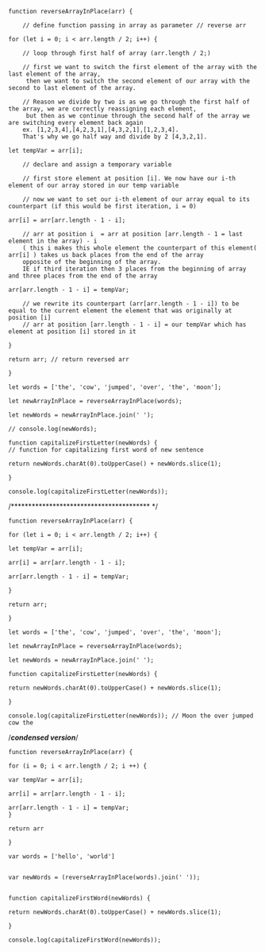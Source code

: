     function reverseArrayInPlace(arr) {

        // define function passing in array as parameter // reverse arr

    for (let i = 0; i < arr.length / 2; i++) {

        // loop through first half of array (arr.length / 2;)

        // first we want to switch the first element of the array with the last element of the array,
         then we want to switch the second element of our array with the second to last element of the array.

        // Reason we divide by two is as we go through the first half of the array, we are correctly reassigning each element,
         but then as we continue through the second half of the array we are switching every element back again
        ex. [1,2,3,4],[4,2,3,1],[4,3,2,1],[1,2,3,4].
        That's why we go half way and divide by 2 [4,3,2,1].

    let tempVar = arr[i];

        // declare and assign a temporary variable

        // first store element at position [i]. We now have our i-th element of our array stored in our temp variable

        // now we want to set our i-th element of our array equal to its counterpart (if this would be first iteration, i = 0)

    arr[i] = arr[arr.length - 1 - i];

        // arr at position i  = arr at position [arr.length - 1 = last element in the array) - i
        ( this i makes this whole element the counterpart of this element( arr[i] ) takes us back places from the end of the array
        opposite of the beginning of the array.
        IE if third iteration then 3 places from the beginning of array and three places from the end of the array

    arr[arr.length - 1 - i] = tempVar;

        // we rewrite its counterpart (arr[arr.length - 1 - i]) to be equal to the current element the element that was originally at position [i]
        // arr at position [arr.length - 1 - i] = our tempVar which has element at position [i] stored in it

    }

    return arr; // return reversed arr

    }

    let words = ['the', 'cow', 'jumped', 'over', 'the', 'moon'];

    let newArrayInPlace = reverseArrayInPlace(words);

    let newWords = newArrayInPlace.join(' ');

    // console.log(newWords);

    function capitalizeFirstLetter(newWords) {
    // function for capitalizing first word of new sentence

    return newWords.charAt(0).toUpperCase() + newWords.slice(1);

    }

    console.log(capitalizeFirstLetter(newWords));

  /**************************************** */

    function reverseArrayInPlace(arr) {

    for (let i = 0; i < arr.length / 2; i++) {

    let tempVar = arr[i];

    arr[i] = arr[arr.length - 1 - i];

    arr[arr.length - 1 - i] = tempVar;

    }

    return arr;

    }

    let words = ['the', 'cow', 'jumped', 'over', 'the', 'moon'];

    let newArrayInPlace = reverseArrayInPlace(words);

    let newWords = newArrayInPlace.join(' ');

    function capitalizeFirstLetter(newWords) {

    return newWords.charAt(0).toUpperCase() + newWords.slice(1);

    }

    console.log(capitalizeFirstLetter(newWords)); // Moon the over jumped cow the

/*************condensed version*************/

    function reverseArrayInPlace(arr) {

	for (i = 0; i < arr.length / 2; i ++) {

	var tempVar = arr[i];

	arr[i] = arr[arr.length - 1 - i];

	arr[arr.length - 1 - i] = tempVar;
	}

	return arr

    }

    var words = ['hello', 'world']


    var newWords = (reverseArrayInPlace(words).join(' '));


    function capitalizeFirstWord(newWords) {

	return newWords.charAt(0).toUpperCase() + newWords.slice(1);

    }

    console.log(capitalizeFirstWord(newWords));